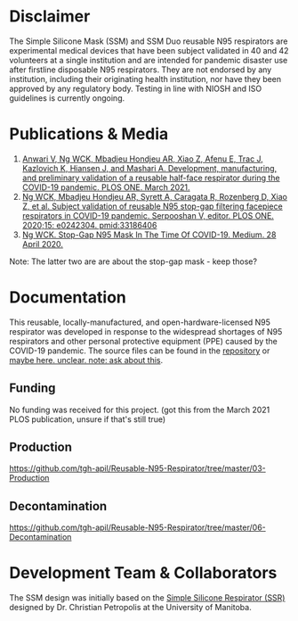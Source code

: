 # Disclaimer

The Simple Silicone Mask (SSM) and SSM Duo reusable N95 respirators are experimental medical devices that have been subject validated in 40 and 42 volunteers at a single institution and are intended for pandemic disaster use after firstline disposable N95 respirators. They are not endorsed by any institution, including their originating health institution, nor have they been approved by any regulatory body. Testing in line with NIOSH and ISO guidelines is currently ongoing.

# Publications & Media
1. [Anwari V, Ng WCK, Mbadjeu Hondjeu AR, Xiao Z, Afenu E, Trac J, Kazlovich K, Hiansen J, and Mashari A. Development, manufacturing, and preliminary validation of a reusable half-face respirator during the COVID-19 pandemic. PLOS ONE. March 2021.](https://journals.plos.org/plosone/article?id=10.1371/journal.pone.0247575)
2. [Ng WCK, Mbadjeu Hondjeu AR, Syrett A, Caragata R, Rozenberg D, Xiao Z, et al. Subject validation of reusable N95 stop-gap filtering facepiece respirators in COVID-19 pandemic. Serpooshan V, editor. PLOS ONE. 2020;15: e0242304. pmid:33186406](https://journals.plos.org/plosone/article?id=10.1371/journal.pone.0242304)
3. [Ng WCK. Stop-Gap N95 Mask In The Time Of COVID-19. Medium. 28 April 2020.](https://medium.com/@williamckng/stop-gap-n95-mask-in-the-time-of-covid-19-a615be38eb31)

Note: The latter two are are about the stop-gap mask - keep those?

# Documentation
This reusable, locally-manufactured, and open-hardware-licensed N95 respirator was developed in response to the widespread shortages of N95 respirators and other personal protective equipment (PPE) caused by the COVID-19 pandemic. The source files can be found in the [repository](https://github.com/tgh-apil/Reusable-N95-Respirator/tree/master/source%20files) or [maybe here. unclear. note: ask about this](https://github.com/tgh-apil/Reusable-N95-Respirator/tree/master/02-Design%20Types/Simple%20Silicone%20Mask%20%22SSM%22).

## Funding
No funding was received for this project. (got this from the March 2021 PLOS publication, unsure if that's still true)

## Production
https://github.com/tgh-apil/Reusable-N95-Respirator/tree/master/03-Production

## Decontamination
https://github.com/tgh-apil/Reusable-N95-Respirator/tree/master/06-Decontamination

# Development Team & Collaborators
The SSM design was initially based on the [Simple Silicone Respirator (SSR)](https://github.com/cpetropolis/Simple-Silicone-Respirator) designed by Dr. Christian Petropolis at the University of Manitoba. 
